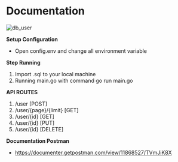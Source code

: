# Documentation

![db_user](https://user-images.githubusercontent.com/46882131/100556182-0519d780-32d3-11eb-8895-1eb666023d60.PNG)

**Setup Configuration**
- Open config.env and change all environment variable

**Step Running**
1. Import .sql to your local machine
2. Running main.go with command go run main.go

**API ROUTES**
1. /user [POST]
2. /user/{page}/{limit} [GET] 
3. /user/{id} [GET]
4. /user/{id} [PUT]
5. /user/{id} [DELETE]

**Documentation Postman**
- https://documenter.getpostman.com/view/11868527/TVmJiK8X
